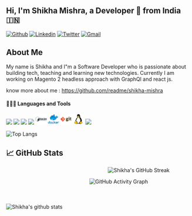 ## Hi, I'm Shikha Mishra, a Developer 🚀 from India :india:
<p align='center'>
</p>


[![Github](https://img.shields.io/github/followers/shikhamis11?label=Follow&style=social)](https://github.com/shikhamis11)
[![Linkedin](https://img.shields.io/badge/-LinkedIn-blue?style=flat&logo=Linkedin&logoColor=white)](https://www.linkedin.com/in/shikhamishra03/)
[![Twitter](https://img.shields.io/badge/-Twitter-blue?style=flat&labelColor=white&logo=twitter&logoColor=blue)](https://twitter.com/shikhamishra03/)
[![Gmail](https://img.shields.io/badge/-Gmail-c14438?style=flat&logo=Gmail&logoColor=white)](mailto:mshikha1103@gmail.com)

<h2>About Me</h2>

My name is Shikha and I"m a Software Developer who is passionate about building tech, teaching and learning new technologies. Currently I am working on Magento 2 headless approach with GraphQl and react js.  

know more about me : https://github.com/readme/shikha-mishra
  
#### 👩🏻‍💻 Languages and Tools <br />
  <code><img height="30" src="https://camo.githubusercontent.com/0820c1fdc109ef1a714e21784da3c1b075213f3b4420b4c48a394373078f5bd7/68747470733a2f2f7374617469632e6d6167656e746f2e636f6d2f73697465732f616c6c2f7468656d65732f6d6167656e746f2f6c6f676f2e737667"></code>
  <code><img height="30" src="https://camo.githubusercontent.com/ee7c2a37b02913fa0c8391d5ac4902336333e57dde7ab47ace2fb2e01ed1682e/68747470733a2f2f7777772e7068702e6e65742f696d616765732f6c6f676f732f6e65772d7068702d6c6f676f2e737667"></code>
  <code><img height="30" src="https://avatars.githubusercontent.com/u/12972006?s=200&v=4"></code>
  <code><img height="30" src="https://d33wubrfki0l68.cloudfront.net/554c3b0e09cf167f0281fda839a5433f2040b349/ecfc9/img/header_logo.svg"></code>
  <code><img height="30" src="https://raw.githubusercontent.com/github/explore/80688e429a7d4ef2fca1e82350fe8e3517d3494d/topics/bash/bash.png"></code>
  <code><img height="30" src="https://raw.githubusercontent.com/github/explore/80688e429a7d4ef2fca1e82350fe8e3517d3494d/topics/docker/docker.png"></code>
  <code><img height="30" src="https://raw.githubusercontent.com/github/explore/80688e429a7d4ef2fca1e82350fe8e3517d3494d/topics/git/git.png"></code>
  <code><img height="30" src="https://raw.githubusercontent.com/github/explore/80688e429a7d4ef2fca1e82350fe8e3517d3494d/topics/linux/linux.png"></code> 
  <code><img height="30" src="https://avatars.githubusercontent.com/u/3299148?s=200&v=4"></code> 

  ![Top Langs](https://github-readme-stats.vercel.app/api/top-langs/?username=shikhamis11&theme=radical)

## &#x1f4c8; GitHub Stats

<!-- Your hits or visitors
site: http://hits.dwyl.com or https://visitor-badge.glitch.me
Both apis are in trouble due to the number of requests, if you know any other to register visitors, great
-->
<!-- <p align="center">
  <img alt="ViewCount" src="https://visitor-badge.glitch.me/badge?page_id=shikhamis11.shikhamis11" />
</p> -->

<p>
<a href="https://github-readme-stats.vercel.app/api?username=shikhamis11&show_icons=true&locale=en&count_private=true&hide_rank=false&custom_title=My%20GitHub%20Stats&disable_animations=true&theme=radical&show_icons=true&hide_border=true">
    <img style="margin-top:100px" width="45%" align="left" alt="Shikha's github stats" src="https://github-readme-stats.vercel.app/api?username=shikhamis11&show_icons=true&locale=en&count_private=true&hide_rank=false&custom_title=My%20GitHub%20Stats&disable_animations=true&theme=radical&show_icons=true&hide_border=true" />
</a>
 
<a href="https://github-readme-streak-stats.herokuapp.com/?user=shikhamis11&theme=radical&show_icons=true&hide_border=true">
    <img width="45%" align="right" alt="Shikha's GitHub Streak" src="https://github-readme-streak-stats.herokuapp.com/?user=shikhamis11&theme=radical&show_icons=true&hide_border=true" />
</a>

<br />
  
![GitHub Activity Graph](https://activity-graph.herokuapp.com/graph?username=shikhamis11&theme=radical)

<p>
